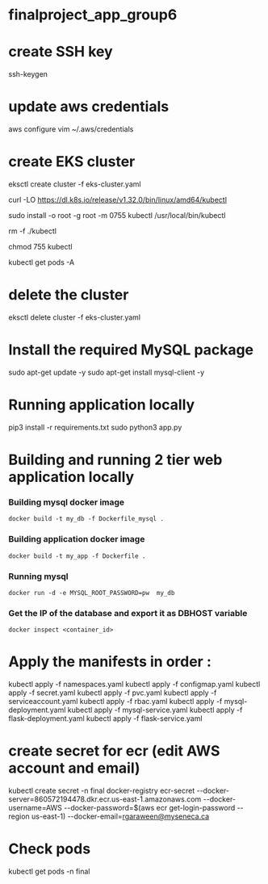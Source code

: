 # finalproject_app_group6

# create SSH key 

ssh-keygen 

# update aws credentials 

aws configure
vim ~/.aws/credentials 
 
# create EKS cluster 

eksctl create cluster -f  eks-cluster.yaml

curl -LO https://dl.k8s.io/release/v1.32.0/bin/linux/amd64/kubectl

sudo install -o root -g root -m 0755 kubectl /usr/local/bin/kubectl

rm -f ./kubectl

chmod 755 kubectl

kubectl get pods -A

# delete the cluster 

eksctl delete cluster -f  eks-cluster.yaml  

# Install the required MySQL package

sudo apt-get update -y
sudo apt-get install mysql-client -y

# Running application locally
pip3 install -r requirements.txt
sudo python3 app.py
# Building and running 2 tier web application locally
### Building mysql docker image 
```docker build -t my_db -f Dockerfile_mysql . ```

### Building application docker image 
```docker build -t my_app -f Dockerfile . ```

### Running mysql
```docker run -d -e MYSQL_ROOT_PASSWORD=pw  my_db```

### Get the IP of the database and export it as DBHOST variable
```docker inspect <container_id>```


# Apply the manifests in order : 

kubectl apply -f namespaces.yaml
kubectl apply -f configmap.yaml
kubectl apply -f secret.yaml
kubectl apply -f pvc.yaml
kubectl apply -f serviceaccount.yaml
kubectl apply -f rbac.yaml
kubectl apply -f mysql-deployment.yaml
kubectl apply -f mysql-service.yaml
kubectl apply -f flask-deployment.yaml
kubectl apply -f flask-service.yaml

# create secret for ecr (edit AWS account and email)

 kubectl create secret -n final docker-registry ecr-secret   --docker-server=860572194478.dkr.ecr.us-east-1.amazonaws.com   --docker-username=AWS   --docker-password=$(aws ecr get-login-password --region us-east-1)   --docker-email=rgaraween@myseneca.ca

# Check pods 

kubectl get pods -n final
